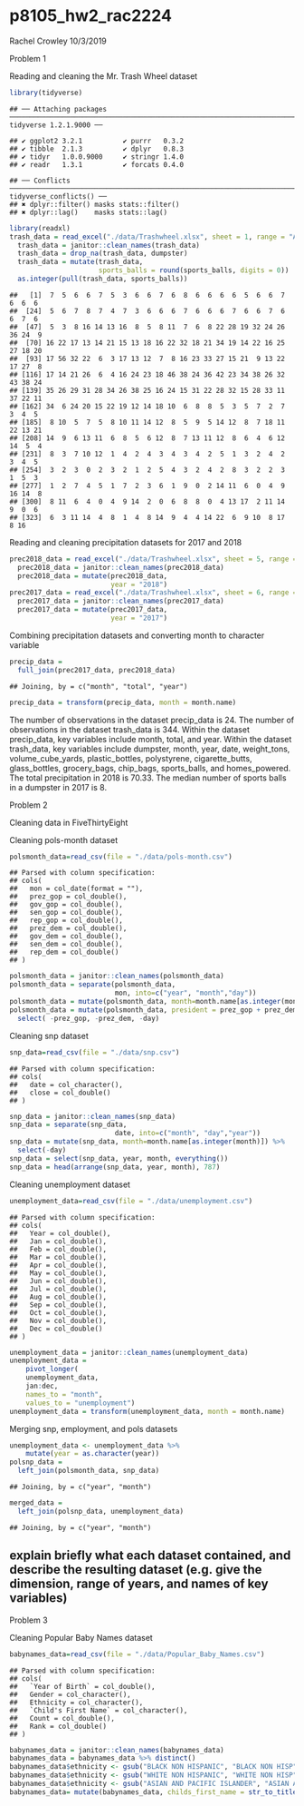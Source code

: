 p8105\_hw2\_rac2224
================
Rachel Crowley
10/3/2019

Problem 1

Reading and cleaning the Mr. Trash Wheel
    dataset

``` r
library(tidyverse)
```

    ## ── Attaching packages ────────────────────────────────────────────────────────────────────────────────────────────────── tidyverse 1.2.1.9000 ──

    ## ✔ ggplot2 3.2.1          ✔ purrr   0.3.2     
    ## ✔ tibble  2.1.3          ✔ dplyr   0.8.3     
    ## ✔ tidyr   1.0.0.9000     ✔ stringr 1.4.0     
    ## ✔ readr   1.3.1          ✔ forcats 0.4.0

    ## ── Conflicts ────────────────────────────────────────────────────────────────────────────────────────────────────────── tidyverse_conflicts() ──
    ## ✖ dplyr::filter() masks stats::filter()
    ## ✖ dplyr::lag()    masks stats::lag()

``` r
library(readxl)
trash_data = read_excel("./data/Trashwheel.xlsx", sheet = 1, range = "A2:N408",   col_types =   NULL) 
  trash_data = janitor::clean_names(trash_data) 
  trash_data = drop_na(trash_data, dumpster) 
  trash_data = mutate(trash_data, 
                      sports_balls = round(sports_balls, digits = 0)) 
  as.integer(pull(trash_data, sports_balls))
```

    ##   [1]  7  5  6  6  7  5  3  6  6  7  6  8  6  6  6  6  5  6  6  7  6  6  6
    ##  [24]  5  6  7  8  7  4  7  3  6  6  6  7  6  6  6  7  6  6  7  6  6  7  6
    ##  [47]  5  3  8 16 14 13 16  8  5  8 11  7  6  8 22 28 19 32 24 26 36 24  9
    ##  [70] 16 22 17 13 14 21 15 13 18 16 22 32 18 21 34 19 14 22 16 25 27 18 20
    ##  [93] 17 56 32 22  6  3 17 13 12  7  8 16 23 33 27 15 21  9 13 22 17 27  8
    ## [116] 17 14 21 26  6  4 16 24 23 18 46 38 24 36 42 23 34 38 26 32 43 38 24
    ## [139] 35 26 29 31 28 34 26 38 25 16 24 15 31 22 28 32 15 28 33 11 37 22 11
    ## [162] 34  6 24 20 15 22 19 12 14 18 10  6  8  8  5  3  5  7  2  7  3  4  5
    ## [185]  8 10  5  7  5  8 10 11 14 12  8  5  9  5 14 12  8  7 18 11 22 13 21
    ## [208] 14  9  6 13 11  6  8  5  6 12  8  7 13 11 12  8  6  4  6 12 14  5  4
    ## [231]  8  3  7 10 12  1  4  2  4  3  4  3  4  2  5  1  3  2  4  2  3  4  5
    ## [254]  3  2  3  0  2  3  2  1  2  5  4  3  2  4  2  8  3  2  2  3  1  5  3
    ## [277]  1  2  7  4  5  1  7  2  3  6  1  9  0  2 14 11  6  0  4  9 16 14  8
    ## [300]  8 11  6  4  0  4  9 14  2  0  6  8  8  0  4 13 17  2 11 14  9  0  6
    ## [323]  6  3 11 14  4  8  1  4  8 14  9  4  4 14 22  6  9 10  8 17  8 16

Reading and cleaning precipitation datasets for 2017 and
2018

``` r
prec2018_data = read_excel("./data/Trashwheel.xlsx", sheet = 5, range =           "A2:B14", col_types = NULL)
  prec2018_data = janitor::clean_names(prec2018_data)
  prec2018_data = mutate(prec2018_data,
                         year = "2018")
prec2017_data = read_excel("./data/Trashwheel.xlsx", sheet = 6, range =           "A2:B14", col_types = NULL)
  prec2017_data = janitor::clean_names(prec2017_data)
  prec2017_data = mutate(prec2017_data,
                         year = "2017")
```

Combining precipitation datasets and converting month to character
variable

``` r
precip_data = 
  full_join(prec2017_data, prec2018_data)
```

    ## Joining, by = c("month", "total", "year")

``` r
precip_data = transform(precip_data, month = month.name)
```

The number of observations in the dataset precip\_data is 24. The number
of observations in the dataset trash\_data is 344. Within the dataset
precip\_data, key variables include month, total, and year. Within the
dataset trash\_data, key variables include dumpster, month, year, date,
weight\_tons, volume\_cube\_yards, plastic\_bottles, polystyrene,
cigarette\_butts, glass\_bottles, grocery\_bags, chip\_bags,
sports\_balls, and homes\_powered. The total precipitation in 2018 is
70.33. The median number of sports balls in a dumpster in 2017 is 8.

Problem 2

Cleaning data in FiveThirtyEight

Cleaning pols-month dataset

``` r
polsmonth_data=read_csv(file = "./data/pols-month.csv")
```

    ## Parsed with column specification:
    ## cols(
    ##   mon = col_date(format = ""),
    ##   prez_gop = col_double(),
    ##   gov_gop = col_double(),
    ##   sen_gop = col_double(),
    ##   rep_gop = col_double(),
    ##   prez_dem = col_double(),
    ##   gov_dem = col_double(),
    ##   sen_dem = col_double(),
    ##   rep_dem = col_double()
    ## )

``` r
polsmonth_data = janitor::clean_names(polsmonth_data)
polsmonth_data = separate(polsmonth_data, 
                          mon, into=c("year", "month","day"))
polsmonth_data = mutate(polsmonth_data, month=month.name[as.integer(month)]) 
polsmonth_data = mutate(polsmonth_data, president = prez_gop + prez_dem) %>%
  select( -prez_gop, -prez_dem, -day)  
```

Cleaning snp dataset

``` r
snp_data=read_csv(file = "./data/snp.csv")
```

    ## Parsed with column specification:
    ## cols(
    ##   date = col_character(),
    ##   close = col_double()
    ## )

``` r
snp_data = janitor::clean_names(snp_data)
snp_data = separate(snp_data, 
                          date, into=c("month", "day","year"))
snp_data = mutate(snp_data, month=month.name[as.integer(month)]) %>%
  select(-day) 
snp_data = select(snp_data, year, month, everything())
snp_data = head(arrange(snp_data, year, month), 787)
```

Cleaning unemployment dataset

``` r
unemployment_data=read_csv(file = "./data/unemployment.csv")
```

    ## Parsed with column specification:
    ## cols(
    ##   Year = col_double(),
    ##   Jan = col_double(),
    ##   Feb = col_double(),
    ##   Mar = col_double(),
    ##   Apr = col_double(),
    ##   May = col_double(),
    ##   Jun = col_double(),
    ##   Jul = col_double(),
    ##   Aug = col_double(),
    ##   Sep = col_double(),
    ##   Oct = col_double(),
    ##   Nov = col_double(),
    ##   Dec = col_double()
    ## )

``` r
unemployment_data = janitor::clean_names(unemployment_data)
unemployment_data = 
    pivot_longer(
    unemployment_data,
    jan:dec,
    names_to = "month",
    values_to = "unemployment")
unemployment_data = transform(unemployment_data, month = month.name)
```

Merging snp, employment, and pols datasets

``` r
unemployment_data <- unemployment_data %>%  
    mutate(year = as.character(year))
polsnp_data =
  left_join(polsmonth_data, snp_data)
```

    ## Joining, by = c("year", "month")

``` r
merged_data = 
  left_join(polsnp_data, unemployment_data)
```

    ## Joining, by = c("year", "month")

## explain briefly what each dataset contained, and describe the resulting dataset (e.g. give the dimension, range of years, and names of key variables)

Problem 3

Cleaning Popular Baby Names dataset

``` r
babynames_data=read_csv(file = "./data/Popular_Baby_Names.csv")
```

    ## Parsed with column specification:
    ## cols(
    ##   `Year of Birth` = col_double(),
    ##   Gender = col_character(),
    ##   Ethnicity = col_character(),
    ##   `Child's First Name` = col_character(),
    ##   Count = col_double(),
    ##   Rank = col_double()
    ## )

``` r
babynames_data = janitor::clean_names(babynames_data)
babynames_data = babynames_data %>% distinct()
babynames_data$ethnicity <- gsub("BLACK NON HISPANIC", "BLACK NON HISP", babynames_data$ethnicity)
babynames_data$ethnicity <- gsub("WHITE NON HISPANIC", "WHITE NON HISP", babynames_data$ethnicity)
babynames_data$ethnicity <- gsub("ASIAN AND PACIFIC ISLANDER", "ASIAN AND PACI", babynames_data$ethnicity)
babynames_data= mutate(babynames_data, childs_first_name = str_to_title(childs_first_name))
```
